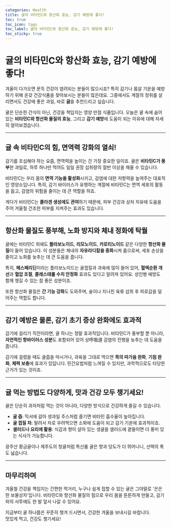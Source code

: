```yaml
---
categories: Health
title: 귤의 비타민C와 항산화 효능, 감기 예방에 좋다!
toc: true
toc_icon: tags
toc_label: 귤의 비타민C와 항산화 효능, 감기 예방에 좋다!
toc_sticky: true
---
```


# 귤의 비타민C와 항산화 효능, 감기 예방에 좋다!

겨울이 다가오면 문득 건강이 염려되는 분들이 많으시죠? 특히 감기나 몸살 기운을 예방하기 위해 온갖 건강식품을 찾아보시는 분들이 많은데요. 그중에서도 계절의 정취를 살리면서도 건강에 좋은 과일, 바로 **귤**을 추천드리고 싶습니다.

귤은 단순한 간식이 아닌, 건강을 책임지는 영양 만점 식품입니다. 오늘은 귤 속에 숨어 있는 **비타민C와 항산화 물질의 효능**, 그리고 **감기 예방**에 도움이 되는 이유에 대해 자세히 알아보겠습니다.

---

## 귤 속 비타민C의 힘, 면역력 강화의 열쇠!

감기를 조심해야 하는 요즘, 면역력을 높이는 건 가장 중요한 일이죠. 귤은 **비타민C가 풍부**한 과일로, 하루 하나만 먹어도 일일 권장 섭취량의 절반 이상을 채울 수 있습니다.

비타민C는 우리 몸의 **면역 기능을 활성화**시키고, 감염에 대한 저항력을 높여주는 대표적인 영양소입니다. 특히, 감기 바이러스가 유행하는 계절에 비타민C는 면역 세포의 활동을 돕고, 감염의 위험을 줄이는 데 큰 역할을 하죠.

게다가 비타민C는 **콜라겐 생성에도 관여**하기 때문에, 피부 건강과 상처 치유에 도움을 주어 겨울철 건조한 피부를 지켜주는 효과도 있습니다.

---

## 항산화 물질도 풍부해, 노화 방지와 체내 정화에 탁월

귤에는 비타민C 외에도 **플라보노이드**, **리모노이드**, **카로티노이드** 같은 다양한 **항산화 물질**이 들어 있습니다. 이 성분들은 체내의 **자유라디칼을 중화**시켜 줌으로써, 세포 손상을 줄이고 노화를 늦추는 데 큰 도움을 줍니다.

특히, **헤스페리딘**이라는 플라보노이드는 귤껍질과 과육에 많이 들어 있어, **혈액순환 개선**과 **혈압 조절**, **콜레스테롤 수치 안정화** 효과도 있다고 알려져 있어요. 성인병 예방도 함께 챙길 수 있는 참 좋은 성분이죠.

또한 항산화 물질은 **간 기능 강화**도 도와주며, 술이나 지나친 육류 섭취 후 피로감을 덜어주는 역할도 합니다.

---

## 감기 예방은 물론, 감기 초기 증상 완화에도 효과적

감기에 걸리기 직전이라면, 귤 하나는 정말 효과적입니다. 비타민C가 풍부할 뿐 아니라, **자연적인 항바이러스 성분**도 포함되어 있어 상呼吸道 감염의 진행을 늦추는 데 도움을 줍니다.

감기에 걸렸을 때도 귤즙을 마시거나, 과육을 그대로 먹으면 **목의 따가움 완화**, **기침 완화**, **체력 보충**에 효과가 있답니다. 민간요법처럼 느껴질 수 있지만, 과학적으로도 타당한 근거가 있는 것이죠.

---

## 귤 먹는 방법도 다양하게, 맛과 건강 모두 챙기세요!

귤은 단순히 과자처럼 먹는 것이 아니라, 다양한 방식으로 건강하게 즐길 수 있습니다.

- **귤 즙**: 믹서에 갈아 생과일 주스처럼 즐기면 비타민 흡수율이 높아집니다.  
- **귤 껍질 차**: 말려서 차로 우려먹으면 소화에 도움이 되고 감기 기운에 효과적이죠.  
- **샐러드나 요리에 활용**: 식감과 향이 살아 있는 생귤을 샐러드에 곁들이면 더 풍미 있는 식사가 가능합니다.

광주산 황금귤이나 제주도의 청귤처럼 특산품 귤은 향과 당도가 더 뛰어나니, 선택의 폭도 넓습니다.

---

## 마무리하며

겨울철 건강을 책임지는 간편한 먹거리, 누구나 쉽게 접할 수 있는 귤은 그야말로 '은은한 보물상자'입니다. 비타민C와 항산화 물질의 힘으로 우리 몸을 튼튼하게 만들고, 감기와의 사투에도 한 발 앞서 나갈 수 있어요.

지금부터 귤 하나쯤은 꾸준히 챙겨 드시면서, 건강한 겨울을 보내시길 바랍니다.   
맛있게 먹고, 건강도 챙기세요!